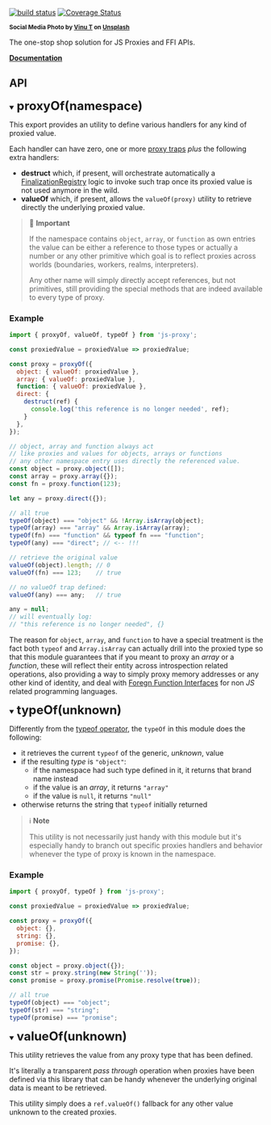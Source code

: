 [![build status](https://github.com/WebReflection/js-proxy/actions/workflows/node.js.yml/badge.svg)](https://github.com/WebReflection/js-proxy/actions) [![Coverage Status](https://coveralls.io/repos/github/WebReflection/js-proxy/badge.svg?branch=main)](https://coveralls.io/github/WebReflection/js-proxy?branch=main)

<sup>**Social Media Photo by [Vinu T](https://unsplash.com/@happy_pixel?utm_content=creditCopyText&utm_medium=referral&utm_source=unsplash) on [Unsplash](https://unsplash.com/photos/a-small-waterfall-in-the-middle-of-a-forest-DHo1nNUI0y4?utm_content=creditCopyText&utm_medium=referral&utm_source=unsplash)**</sup>

The one-stop shop solution for JS Proxies and FFI APIs.

**[Documentation](https://webreflection.github.io/js-proxy/)**

## API

<details id="proxy-of" open>
  <summary><strong style="font-size:1.5rem">proxyOf(namespace)</strong></summary>
  <div markdown=1>

This export provides an utility to define various handlers for any kind of proxied value.

Each handler can have zero, one or more [proxy traps](https://developer.mozilla.org/en-US/docs/Web/JavaScript/Reference/Global_Objects/Proxy/Proxy#handler_functions) *plus* the following extra handlers:

  * **destruct** which, if present, will orchestrate automatically a [FinalizationRegistry](https://developer.mozilla.org/en-US/docs/Web/JavaScript/Reference/Global_Objects/FinalizationRegistry) logic to invoke such trap once its proxied value is not used anymore in the wild.
  * **valueOf** which, if present, allows the `valueOf(proxy)` utility to retrieve directly the underlying proxied value.

> 📝 **Important**
> 
> If the namespace contains `object`, `array`, or `function` as own entries the value can be either a reference to those types or actually a number or any other primitive which goal is to reflect proxies across worlds (boundaries, workers, realms, interpreters).
> 
> Any other name will simply directly accept references, but not primitives, still providing the special methods that are indeed available to every type of proxy.

<h3>Example</h3>

```js
import { proxyOf, valueOf, typeOf } from 'js-proxy';

const proxiedValue = proxiedValue => proxiedValue;

const proxy = proxyOf({
  object: { valueOf: proxiedValue },
  array: { valueOf: proxiedValue },
  function: { valueOf: proxiedValue },
  direct: {
    destruct(ref) {
      console.log('this reference is no longer needed', ref);
    }
  },
});

// object, array and function always act
// like proxies and values for objects, arrays or functions
// any other namespace entry uses directly the referenced value.
const object = proxy.object([]);
const array = proxy.array({});
const fn = proxy.function(123);

let any = proxy.direct({});

// all true
typeOf(object) === "object" && !Array.isArray(object);
typeOf(array) === "array" && Array.isArray(array);
typeOf(fn) === "function" && typeof fn === "function";
typeOf(any) === "direct"; // <-- !!!

// retrieve the original value
valueOf(object).length; // 0
valueOf(fn) === 123;    // true

// no valueOf trap defined:
valueOf(any) === any;   // true

any = null;
// will eventually log:
// "this reference is no longer needed", {}
```

The reason for `object`, `array`, and `function` to have a special treatment is the fact both `typeof` and `Array.isArray` can actually drill into the proxied type so that this module guarantees that if you meant to proxy an *array* or a *function*, these will reflect their entity across introspection related operations, also providing a way to simply proxy memory addresses or any other kind of identity, and deal with [Foregn Function Interfaces](https://en.wikipedia.org/wiki/Foreign_function_interface) for non *JS* related programming languages.

  </div>
</details>

<details id="type-of" open>
  <summary><strong style="font-size:1.5rem">typeOf(unknown)</strong></summary>
  <div markdown=1>

Differently from the [typeof operator](https://developer.mozilla.org/en-US/docs/Web/JavaScript/Reference/Operators/typeof), the `typeOf` in this module does the following:

  * it retrieves the current `typeof` of the generic, *unknown*, value
  * if the resulting *type* is `"object"`:
    * if the namespace had such type defined in it, it returns that brand name instead
    * if the value is an *array*, it returns `"array"`
    * if the value is `null`, it returns `"null"`
  * otherwise returns the string that `typeof` initially returned

> ℹ️ **Note**
> 
> This utility is not necessarily just handy with this module but it's especially handy to branch out specific proxies handlers and behavior whenever the type of proxy is known in the namespace.

<h3>Example</h3>

```js
import { proxyOf, typeOf } from 'js-proxy';

const proxiedValue = proxiedValue => proxiedValue;

const proxy = proxyOf({
  object: {},
  string: {},
  promise: {},
});

const object = proxy.object({});
const str = proxy.string(new String(''));
const promise = proxy.promise(Promise.resolve(true));

// all true
typeOf(object) === "object";
typeOf(str) === "string";
typeOf(promise) === "promise";
```
  </div>
</details>

<details id="value-of" open>
  <summary><strong style="font-size:1.5rem">valueOf(unknown)</strong></summary>
  <div markdown=1>

This utility retrieves the value from any proxy type that has been defined.

It's literally a transparent *pass through* operation when proxies have been defined via this library that can be handy whenever the underlying original data is meant to be retrieved.

This utility simply does a `ref.valueOf()` fallback for any other value unknown to the created proxies.

  </div>
</details>
